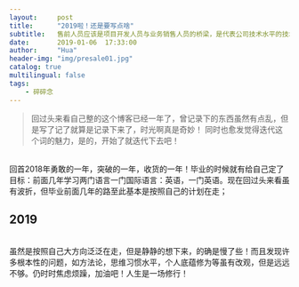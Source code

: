 ```yaml
---
layout:     post
title:      "2019啦！还是要写点啥"
subtitle:   售前人员应该是项目开发人员与业务销售人员的桥梁，是代表公司技术水平的技术专家
date:       2019-01-06  17:33:00
author:     "Hua"
header-img: "img/presale01.jpg"
catalog: true
multilingual: false
tags:
    - 碎碎念
---
```


> 回过头来看自己整的这个博客已经一年了，曾记录下的东西虽然有点乱，但是写了记了就算是记录下来了，时光啊真是奇妙！
> 同时也愈发觉得迭代这个词的魅力，是的，开始了就迭代下去吧！

<br>回首2018年勇敢的一年，突破的一年，收货的一年！毕业的时候就有给自己定了目标：前面几年学习两门语言一门国际语言：英语，一门英语。现在回过头来看虽有波折，但毕业前面几年的路至此基本是按照自己的计划在走；

## 2019
<br>虽然是按照自己大方向泛泛在走，但是静静的想下来，的确是慢了些！而且发现许多根本性的问题，如方法论，思维习惯水平，个人底蕴修为等虽有改观，但是远远不够。仍时时焦虑烦躁，加油吧！人生是一场修行！


